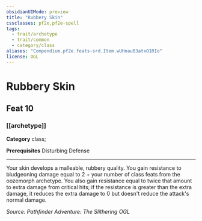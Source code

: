 ```yaml
---
obsidianUIMode: preview
title: "Rubbery Skin"
cssclasses: pf2e,pf2e-spell
tags:
  - trait/archetype
  - trait/common
  - category/class
aliases: "Compendium.pf2e.feats-srd.Item.wUHnauB3atxO1RIo"
license: OGL
---
```

# Rubbery Skin
## Feat 10
### [[archetype]]

**Category** class; 



**Prerequisites** Disturbing Defense
* * *
Your skin develops a malleable, rubbery quality. You gain resistance to bludgeoning damage equal to 2 + your number of class feats from the oozemorph archetype. You also gain resistance equal to twice that amount to extra damage from critical hits; if the resistance is greater than the extra damage, it reduces the extra damage to 0 but doesn't reduce the attack's normal damage.

*Source: Pathfinder Adventure: The Slithering*
*OGL*